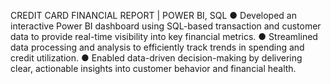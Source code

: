 CREDIT CARD FINANCIAL REPORT | POWER BI, SQL
●	Developed an interactive Power BI dashboard using SQL-based transaction and customer data to provide real-time visibility into key financial metrics.
●	Streamlined data processing and analysis to efficiently track trends in spending and credit utilization.
●	Enabled data-driven decision-making by delivering clear, actionable insights into customer behavior and financial health.
